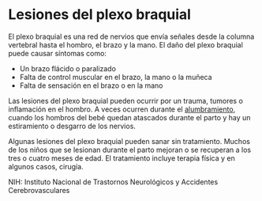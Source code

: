 Lesiones del plexo braquial
===========================


El plexo braquial es una red de nervios que envía señales desde la columna vertebral hasta el hombro, el brazo y la mano. El daño del plexo braquial puede causar síntomas como:


* Un brazo flácido o paralizado
* Falta de control muscular en el brazo, la mano o la muñeca
* Falta de sensación en el brazo o en la mano


Las lesiones del plexo braquial pueden ocurrir por un trauma, tumores o inflamación en el hombro. A veces ocurren durante el [alumbramiento](https://medlineplus.gov/spanish/childbirthproblems.html), cuando los hombros del bebé quedan atascados durante el parto y hay un estiramiento o desgarro de los nervios.


Algunas lesiones del plexo braquial pueden sanar sin tratamiento. Muchos de los niños que se lesionan durante el parto mejoran o se recuperan a los tres o cuatro meses de edad. El tratamiento incluye terapia física y en algunos casos, cirugía.


NIH: Instituto Nacional de Trastornos Neurológicos y Accidentes Cerebrovasculares

